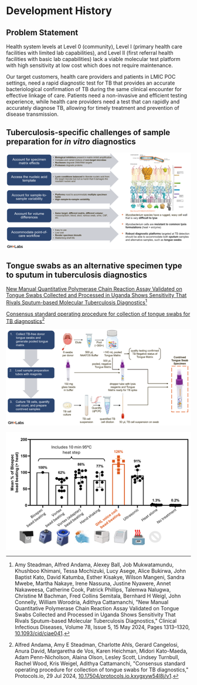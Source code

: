 # Development History

## Problem Statement

Health system levels at Level 0 (community), Level I (primary health care facilities with limited lab capabilities), and Level II (first referral health facilities with basic lab capabilities) lack a viable molecular test platform with high sensitivity at low cost which does not require maintenance.

Our target customers, health care providers and patients in LMIC POC settings, need a rapid diagnostic test for TB that provides an accurate bacteriological confirmation of TB during the same clinical encounter for effective linkage of care. Patients need a non-invasive and efficient testing experience, while health care providers need a test that can rapidly and accurately diagnose TB, allowing for timely treatment and prevention of disease transmission.

## Tuberculosis-specific challenges of sample preparation for *in vitro* diagnostics

![01](./img/history-01.png)

## Tongue swabs as an alternative specimen type to sputum in tuberculosis diagnostics

[New Manual Quantitative Polymerase Chain Reaction Assay Validated on Tongue Swabs Collected and Processed in Uganda Shows Sensitivity That Rivals Sputum-based Molecular Tuberculosis Diagnostics](https://doi.org/10.1093/cid/ciae041)[^1]

[Consensus standard operating procedure for collection of tongue swabs for TB diagnostics](https://dx.doi.org/10.17504/protocols.io.kxygxyw54l8j/v1)[^2]

![03](./img/history-03.png)

![02](./img/history-02.png)

[^1]: Amy Steadman, Alfred Andama, Alexey Ball, Job Mukwatamundu, Khushboo Khimani, Tessa Mochizuki, Lucy Asege, Alice Bukirwa, John Baptist Kato, David Katumba, Esther Kisakye, Wilson Mangeni, Sandra Mwebe, Martha Nakaye, Irene Nassuna, Justine Nyawere, Annet Nakaweesa, Catherine Cook, Patrick Phillips, Talemwa Nalugwa, Christine M Bachman, Fred Collins Semitala, Bernhard H Weigl, John Connelly, William Worodria, Adithya Cattamanchi, "New Manual Quantitative Polymerase Chain Reaction Assay Validated on Tongue Swabs Collected and Processed in Uganda Shows Sensitivity That Rivals Sputum-based Molecular Tuberculosis Diagnostics," Clinical Infectious Diseases, Volume 78, Issue 5, 15 May 2024, Pages 1313–1320, [10.1093/cid/ciae041](https://doi.org/10.1093/cid/ciae041).

[^2]: Alfred Andama, Amy E Steadman, Charlotte Ahls, Gerard Cangelosi, Anura David, Margaretha de Vos, Karen Heichman, Midori Kato-Maeda, Adam Penn-Nicholson, Alaina Olson, Lesley Scott, Lindsey Turnbull, Rachel Wood, Kris Weigel, Adithya Cattamanchi, "Consensus standard operating procedure for collection of tongue swabs for TB diagnostics," Protocols.io, 29 Jul 2024, [10.17504/protocols.io.kxygxyw54l8j/v1](https://dx.doi.org/10.17504/protocols.io.kxygxyw54l8j/v1).
